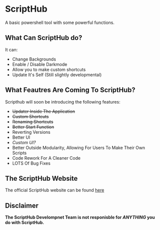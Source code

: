 # ScriptHub

A basic powershell tool with some powerful functions.

## What Can ScriptHub do?

It can:
- Change Backgrounds
- Enable / Disable Darkmode
- Allow you to make custom shortcuts
- Update It's Self (Still slightly developmental)

## What Feautres Are Coming To ScriptHub?

Scripthub will soon be introducing the following features:

- ~~Updater Inside The Application~~
- ~~Custom Shortcuts~~
- ~~Renaming Shortcuts~~
- ~~Better Start Function~~
- Reverting Versions
- Better UI
- *Custom UI?*
- Better Outside Modularity, Allowing For Users To Make Their Own Scripts
- Code Rework For A Cleaner Code
- LOTS Of Bug Fixes

## The ScriptHub Website

The official ScriptHub website can be found [here](https://scripthub.helpmegame.com)

## Disclaimer

**The ScriptHub Develompnet Team is not responisble for *ANYTHING* you do with ScriptHub.**
